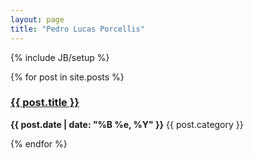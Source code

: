 ```yaml
---
layout: page
title: "Pedro Lucas Porcellis"
---
```

{% include JB/setup %}

{% for post in site.posts %}  
<h3><a href="{{ post.url }}">{{ post.title }}</a></h3>
<p><strong>{{ post.date | date: "%B %e, %Y" }}</strong> {{ post.category }} <a href="http://pedrolucasp.github.com{{ post.url }}"></a></p>  </a>    
{% endfor %}  